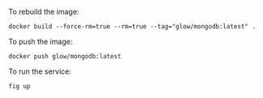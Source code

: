To rebuild the image:

    docker build --force-rm=true --rm=true --tag="glow/mongodb:latest" .

To push the image:

    docker push glow/mongodb:latest

To run the service:

    fig up
